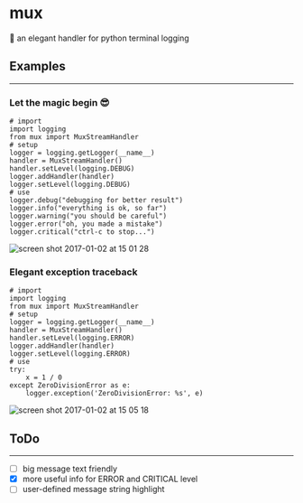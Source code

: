 # mux

💋 an elegant handler for python terminal logging

## Examples
<hr/>

### Let the magic begin 😎

    # import
    import logging
    from mux import MuxStreamHandler
    # setup
    logger = logging.getLogger(__name__)
    handler = MuxStreamHandler()
    handler.setLevel(logging.DEBUG)
    logger.addHandler(handler)
    logger.setLevel(logging.DEBUG)
    # use
    logger.debug("debugging for better result")
    logger.info("everything is ok, so far")
    logger.warning("you should be careful")
    logger.error("oh, you made a mistake")
    logger.critical("ctrl-c to stop...")

![screen shot 2017-01-02 at 15 01 28](https://cloud.githubusercontent.com/assets/10671733/21585496/79d28c94-d0fc-11e6-8ea5-c1efcb4d517f.png)

### Elegant exception traceback

    # import
    import logging
    from mux import MuxStreamHandler
    # setup
    logger = logging.getLogger(__name__)
    handler = MuxStreamHandler()
    handler.setLevel(logging.ERROR)
    logger.addHandler(handler)
    logger.setLevel(logging.ERROR)
    # use
    try:
        x = 1 / 0
    except ZeroDivisionError as e:
        logger.exception('ZeroDivisionError: %s', e)

![screen shot 2017-01-02 at 15 05 18](https://cloud.githubusercontent.com/assets/10671733/21585513/f168668e-d0fc-11e6-8496-049d9640b8aa.png)

## ToDo
<hr/>

+ [ ] big message text friendly
+ [x] more useful info for ERROR and CRITICAL level
+ [ ] user-defined message string highlight
